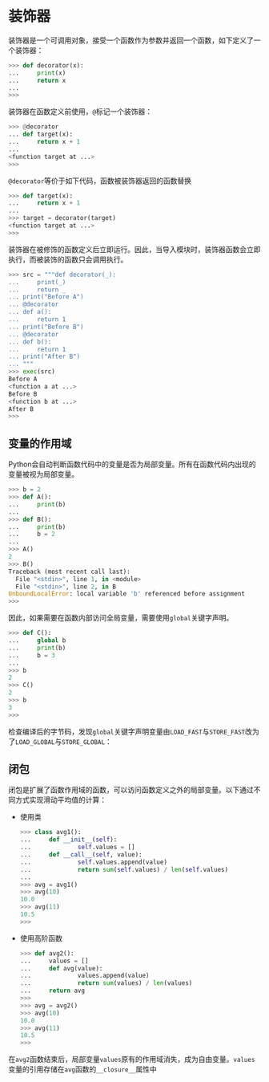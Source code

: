 # 装饰器

装饰器是一个可调用对象，接受一个函数作为参数并返回一个函数，如下定义了一个装饰器：

```python
>>> def decorator(x):
...     print(x)
...     return x
...
>>>
```

装饰器在函数定义前使用，`@`标记一个装饰器：

```python
>>> @decorator    
... def target(x):
...     return x + 1
... 
<function target at ...>
>>>
```

`@decorator`等价于如下代码，函数被装饰器返回的函数替换

```python
>>> def target(x):
...     return x + 1
... 
>>> target = decorator(target)
<function target at ...>
>>>
```

装饰器在被修饰的函数定义后立即运行。因此，当导入模块时，装饰器函数会立即执行，而被装饰的函数只会调用执行。

```python
>>> src = """def decorator(_):
...     print(_)
...     return _
... print("Before A")
... @decorator
... def a():
...     return 1
... print("Before B")
... @decorator  
... def b():
...     return 1
... print("After B")
... """
>>> exec(src)
Before A
<function a at ...>
Before B
<function b at ...>
After B
>>>
```

## 变量的作用域

Python会自动判断函数代码中的变量是否为局部变量。所有在函数代码内出现的变量被视为局部变量。

```python
>>> b = 2
>>> def A():
...     print(b)
... 
>>> def B():
...     print(b)
...     b = 2
... 
>>> A()
2
>>> B()
Traceback (most recent call last):
  File "<stdin>", line 1, in <module>
  File "<stdin>", line 2, in B
UnboundLocalError: local variable 'b' referenced before assignment
>>>
```

因此，如果需要在函数内部访问全局变量，需要使用`global`关键字声明。

```python
>>> def C():
...     global b
...     print(b)
...     b = 3
... 
>>> b
2
>>> C()
2
>>> b
3
>>>
```

检查编译后的字节码，发现`global`关键字声明变量由`LOAD_FAST`与`STORE_FAST`改为了`LOAD_GLOBAL`与`STORE_GLOBAL`：

## 闭包

闭包是扩展了函数作用域的函数，可以访问函数定义之外的局部变量。以下通过不同方式实现滑动平均值的计算：

* 使用类
  
  ```python
  >>> class avg1():
  ...     def __init__(self):
  ...             self.values = []
  ...     def __call__(self, value):
  ...             self.values.append(value)
  ...             return sum(self.values) / len(self.values)
  ... 
  >>> avg = avg1()
  >>> avg(10)
  10.0
  >>> avg(11)
  10.5
  >>>
  ```

* 使用高阶函数

  ```python
  >>> def avg2():
  ...     values = []
  ...     def avg(value): 
  ...             values.append(value)
  ...             return sum(values) / len(values)
  ...     return avg
  >>> 
  >>> avg = avg2()
  >>> avg(10)
  10.0
  >>> avg(11)
  10.5
  >>>
  ```

在`avg2`函数结束后，局部变量`values`原有的作用域消失，成为自由变量。`values`变量的引用存储在`avg`函数的`__closure__`属性中